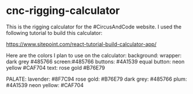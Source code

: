 # cnc-rigging-calculator

This is the rigging calculator for the #CircusAndCode website.  I used the following tutorial to build this calculator:

https://www.sitepoint.com/react-tutorial-build-calculator-app/


Here are the colors I plan to use on the calculator:
background:
wrapper: dark grey #485766
screen:#485766
buttons: #4A1539
equal button: neon yellow #CAF704 
text: rose gold #B76E79

PALATE:
lavender: #8F7C94
rose gold: #B76E79
dark grey: #485766
plum: #4A1539
neon yellow: #CAF704

